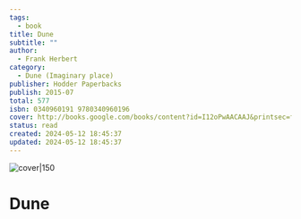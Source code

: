 ```yaml
---
tags:
  - book
title: Dune
subtitle: ""
author:
  - Frank Herbert
category:
  - Dune (Imaginary place)
publisher: Hodder Paperbacks
publish: 2015-07
total: 577
isbn: 0340960191 9780340960196
cover: http://books.google.com/books/content?id=I12oPwAACAAJ&printsec=frontcover&img=1&zoom=1&source=gbs_api
status: read
created: 2024-05-12 18:45:37
updated: 2024-05-12 18:45:37
---
```


![cover|150](http://books.google.com/books/content?id=I12oPwAACAAJ&printsec=frontcover&img=1&zoom=1&source=gbs_api)
# Dune
